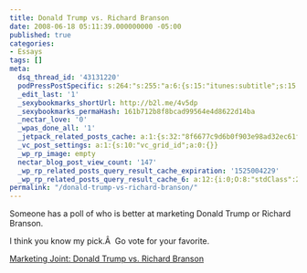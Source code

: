```yaml
---
title: Donald Trump vs. Richard Branson
date: 2008-06-18 05:11:39.000000000 -05:00
published: true
categories:
- Essays
tags: []
meta:
  dsq_thread_id: '43131220'
  podPressPostSpecific: s:264:"s:255:"a:6:{s:15:"itunes:subtitle";s:15:"##PostExcerpt##";s:14:"itunes:summary";s:15:"##PostExcerpt##";s:15:"itunes:keywords";s:17:"##WordPressCats##";s:13:"itunes:author";s:10:"##Global##";s:15:"itunes:explicit";s:7:"Default";s:12:"itunes:block";s:7:"Default";}";";
  _edit_last: '1'
  _sexybookmarks_shortUrl: http://b2l.me/4v5dp
  _sexybookmarks_permaHash: 161b712b8f8bcad99564e4d8622d14ba
  _nectar_love: '0'
  _wpas_done_all: '1'
  _jetpack_related_posts_cache: a:1:{s:32:"8f6677c9d6b0f903e98ad32ec61f8deb";a:2:{s:7:"expires";i:1465849830;s:7:"payload";a:3:{i:0;a:1:{s:2:"id";i:318;}i:1;a:1:{s:2:"id";i:182;}i:2;a:1:{s:2:"id";i:160;}}}}
  _vc_post_settings: a:1:{s:10:"vc_grid_id";a:0:{}}
  _wp_rp_image: empty
  nectar_blog_post_view_count: '147'
  _wp_rp_related_posts_query_result_cache_expiration: '1525004229'
  _wp_rp_related_posts_query_result_cache_6: a:12:{i:0;O:8:"stdClass":2:{s:7:"post_id";s:4:"1117";s:5:"score";s:17:"38.75240925084322";}i:1;O:8:"stdClass":2:{s:7:"post_id";s:3:"742";s:5:"score";s:17:"38.75240925084322";}i:2;O:8:"stdClass":2:{s:7:"post_id";s:3:"731";s:5:"score";s:17:"38.75240925084322";}i:3;O:8:"stdClass":2:{s:7:"post_id";s:3:"318";s:5:"score";s:17:"38.75240925084322";}i:4;O:8:"stdClass":2:{s:7:"post_id";s:3:"261";s:5:"score";s:17:"38.75240925084322";}i:5;O:8:"stdClass":2:{s:7:"post_id";s:4:"1305";s:5:"score";s:18:"36.357349098384354";}i:6;O:8:"stdClass":2:{s:7:"post_id";s:4:"1289";s:5:"score";s:18:"36.357349098384354";}i:7;O:8:"stdClass":2:{s:7:"post_id";s:4:"1250";s:5:"score";s:18:"36.357349098384354";}i:8;O:8:"stdClass":2:{s:7:"post_id";s:3:"874";s:5:"score";s:18:"36.357349098384354";}i:9;O:8:"stdClass":2:{s:7:"post_id";s:3:"349";s:5:"score";s:18:"36.357349098384354";}i:10;O:8:"stdClass":2:{s:7:"post_id";s:3:"327";s:5:"score";s:18:"36.357349098384354";}i:11;O:8:"stdClass":2:{s:7:"post_id";s:3:"319";s:5:"score";s:18:"36.357349098384354";}}
permalink: "/donald-trump-vs-richard-branson/"
---
```

<p>Someone has a poll of who is better at marketing Donald Trump or Richard Branson.</p>
<p>I think you know my pick.Â  Go vote for your favorite.</p>
<p><a href="http://mktg.typepad.com/marketingjoint/2008/06/donald-trump-vs.html" rel="nofollow">Marketing Joint: Donald Trump vs. Richard Branson</a></p>

